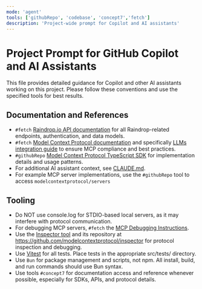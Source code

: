 ```yaml
---
mode: 'agent'
tools: ['githubRepo', 'codebase', 'concept7','fetch']
description: 'Project-wide prompt for Copilot and AI assistants'
---
```


# Project Prompt for GitHub Copilot and AI Assistants

This file provides detailed guidance for Copilot and other AI assistants working on this project. Please follow these conventions and use the specified tools for best results.

## Documentation and References
- `#fetch` [Raindrop.io API documentation](https://developer.raindrop.io) for all Raindrop-related endpoints, authentication, and data models.
- `#fetch` [Model Context Protocol documentation](https://modelcontextprotocol.io/) and specifically [LLMs integration guide](https://modelcontextprotocol.io/llms-full.txt) to ensure MCP compliance and best practices.
- `#githubRepo` [Model Context Protocol TypeScript SDK](https://github.com/modelcontextprotocol/typescript-sdk) for implementation details and usage patterns.
- For additional AI assistant context, see [CLAUDE.md](../CLAUDE.md).
- For example MCP server implementations, use the `#githubRepo` tool to access `modelcontextprotocol/servers`

## Tooling
- Do NOT use console.log for STDIO-based local servers, as it may interfere with protocol communication.
- For debugging MCP servers, `#fetch` the [MCP Debugging Instructions](https://modelcontextprotocol.io/docs/tools/debugging).
- Use the [Inspector tool](https://modelcontextprotocol.io/docs/tools/inspector) and its repository at https://github.com/modelcontextprotocol/inspector for protocol inspection and debugging.
- Use [Vitest](https://vitest.dev/) for all tests. Place tests in the appropriate src/tests/ directory.
- Use `Bun` for package management and scripts, not npm. All install, build, and run commands should use Bun syntax.
- Use tools `#concept7` for documentation access and reference whenever possible, especially for SDKs, APIs, and protocol details.

